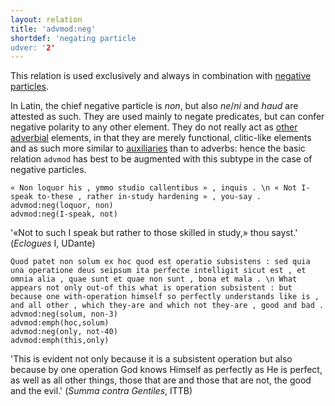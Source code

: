 ```yaml
---
layout: relation
title: 'advmod:neg'
shortdef: 'negating particle
udver: '2'
---
```


This relation is used exclusively and always in combination with [negative](la-feat/Polarity) [particles](la-pos/PART).

In Latin, the chief negative particle is *non*, but also *ne*/*ni* and *haud* are attested as such. They are used mainly to negate predicates, but can confer negative polarity to any other element. They do not really act as [other adverbial](la-pos/ADV) elements, in that they are merely functional, clitic-like elements and as such more similar to [auxiliaries](la-pos/aux) than to adverbs: hence the basic relation `advmod` has best to be augmented with this subtype in the case of negative particles. 

~~~ sdparse
« Non loquor his , ymmo studio callentibus » , inquis . \n « Not I-speak to-these , rather in-study hardening » , you-say .
advmod:neg(loquor, non)
advmod:neg(I-speak, not)
~~~

'«Not to such I speak but rather to those skilled in study,» thou sayst.' (*Eclogues* I, UDante)

~~~ sdparse
Quod patet non solum ex hoc quod est operatio subsistens : sed quia una operatione deus seipsum ita perfecte intelligit sicut est , et omnia alia , quae sunt et quae non sunt , bona et mala . \n What appears not only out-of this what is operation subsistent : but because one with-operation himself so perfectly understands like is , and all other , which they-are and which not they-are , good and bad . 
advmod:neg(solum, non-3)
advmod:emph(hoc,solum)
advmod:neg(only, not-40)
advmod:emph(this,only)
~~~

'This is evident not only because it is a subsistent operation but also because by one operation God knows Himself as perfectly as He is perfect, as well as all other things, those that are and those that are not, the good and the evil.' (*Summa contra Gentiles*, ITTB)